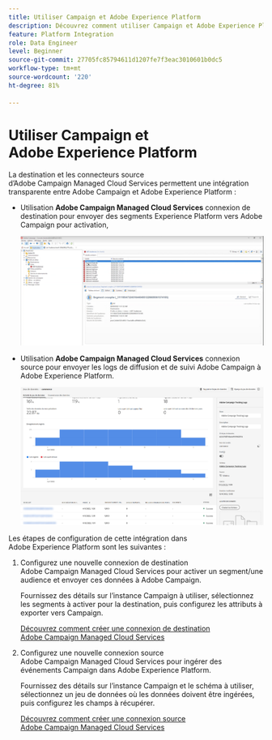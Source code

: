 ```yaml
---
title: Utiliser Campaign et Adobe Experience Platform
description: Découvrez comment utiliser Campaign et Adobe Experience Platform
feature: Platform Integration
role: Data Engineer
level: Beginner
source-git-commit: 27705fc85794611d1207fe7f3eac3010601b0dc5
workflow-type: tm+mt
source-wordcount: '220'
ht-degree: 81%

---
```


# Utiliser Campaign et Adobe Experience Platform

La destination et les connecteurs source d’Adobe Campaign Managed Cloud Services permettent une intégration transparente entre Adobe Campaign et Adobe Experience Platform :

* Utilisation **Adobe Campaign Managed Cloud Services** connexion de destination pour envoyer des segments Experience Platform vers Adobe Campaign pour activation,

   ![](assets/aep-destination.png)

* Utilisation **Adobe Campaign Managed Cloud Services** connexion source pour envoyer les logs de diffusion et de suivi Adobe Campaign à Adobe Experience Platform.

   ![](assets/aep-logs.png)

Les étapes de configuration de cette intégration dans Adobe Experience Platform sont les suivantes :

1. Configurez une nouvelle connexion de destination Adobe Campaign Managed Cloud Services pour activer un segment/une audience et envoyer ces données à Adobe Campaign.

   Fournissez des détails sur l’instance Campaign à utiliser, sélectionnez les segments à activer pour la destination, puis configurez les attributs à exporter vers Campaign.

   [Découvrez comment créer une connexion de destination Adobe Campaign Managed Cloud Services](https://www.adobe.com/go/destinations-adobe-campaign-managed-cloud-services-en)

1. Configurez une nouvelle connexion source Adobe Campaign Managed Cloud Services pour ingérer des événements Campaign dans Adobe Experience Platform.

   Fournissez des détails sur l’instance Campaign et le schéma à utiliser, sélectionnez un jeu de données où les données doivent être ingérées, puis configurez les champs à récupérer.

   [Découvrez comment créer une connexion source Adobe Campaign Managed Cloud Services](https://www.adobe.com/go/sources-campaign-ui-en)
